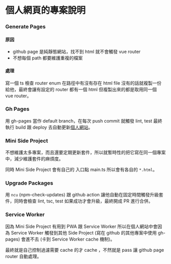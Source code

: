 # 個人網頁的專案說明

### Generate Pages

#### 原因

- github page 是純靜態網站，找不到 html 就不會觸發 vue router
- 不想每個 path 都要維護重複的檔案

#### 處理

寫一個 ts 檢查 router enum 在路徑中有沒有存在 html file 沒有的話就複製一份給他，最終會讓有設定的 router 都有一個 html 但複製出來的都是取用同一個 vue router。

### Gh Pages

用 gh-pages 當作 default branch，在每次 push commit 就觸發 lint, test 最終執行 build 跟 deploy 去自動更新[個人網站](https://chi0307.github.io)。

### Mini Side Project

不想維護太多專案，而且還要定期更新套件，所以就暫時性的把它寫在同一個專案中，減少維護套件的麻煩度。

同時 Mini Side Project 會有自己的 入口點 main.ts 所以會有各自的 `*.html`。

### Upgrade Packages

用 `ncu` (npm-check-updates) 跟 github action 讓他自動在固定時間觸發升級套件，同時會檢查 lint, tsc, test 如果成功才會升級，最終開成 PR 進行合併。

### Service Worker

因為 Mini Side Project 有用到 PWA 跟 Service Worker 所以在個人網站中會因為 Service Worker 觸發到其他 Side Project (寫在 github 的其他專案中使用 gh-pages) 會進不去 (卡到 Service Worker cache 機制)。

最終就是自己控制過濾需要 cache 的才 cache ，不然就是 pass 讓 github page router 自動處理。
